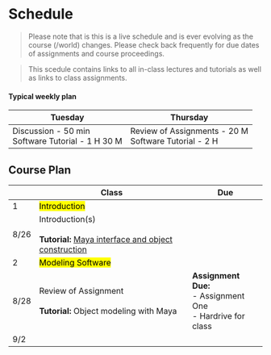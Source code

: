 # Schedule
<!--removes sidebar outline-->
<style>
    @media (min-width: 768px) {
        .col-md-9 {
            width: 100% !important;
        }
        
        .d-md-block {
        display: none !important;
        }
        
        #component-content{
            margin-left:0 !important;
        }
    }
</style>

<!--jump to anchor tag adjusted to header height offset-->
<script>
    // Get the header element
    let header = document.querySelector('header');
    
    // Get the height of the header
    document.querySelectorAll('a[href^="#"]')
    .forEach(function (anchor) {
        anchor.addEventListener('click', 
        function (event) {
            event.preventDefault();
    
            // Get the target element that 
            // the anchor link points to
            let target = document.querySelector(
                this.getAttribute('href')
            );
            
            let headerHeight = header.offsetHeight*2;
            
            let targetPosition = target
                .getBoundingClientRect().top - headerHeight;
    
            window.scrollTo({
                top: targetPosition + window.scrollY,
                behavior: 'smooth'
            });
        });
    });
    </script>

> Please note that is this is a live schedule and is ever evolving as the course (/world) changes. Please check back frequently for due dates of assignments and course proceedings.

> This scedule contains links to all in-class lectures and tutorials as well as links to class assignments.

#### Typical weekly plan

| Tuesday | Thursday |
| --- | --- |
| Discussion - 50 min <br> Software Tutorial - 1 H 30 M| Review of Assignments - 20 M<br>Software Tutorial - 2 H

## Course Plan

||Class | Due|
|---|---|---|
|1|<mark>Introduction</mark>||
|8/26|Introduction(s)<br><br>**Tutorial:** [Maya interface and object construction](./1_MayaInterface.md)||
|2|<mark>Modeling Software</mark>||
|8/28|Review of Assignment<br><br>**Tutorial:** Object modeling with Maya|**Assignment Due:**<br>- Assignment One<br>- Hardrive for class|
|9/2|||






